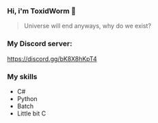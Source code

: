 ### Hi, i'm **ToxidWorm** 👋

> Universe will end anyways, why do we exist?

### My Discord server:
https://discord.gg/bK8X8hKpT4

### My skills
- C#
- Python
- Batch
- Little bit C

